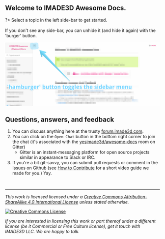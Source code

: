 ## Welcome to IMADE3D Awesome Docs.

?> Select a topic in the left side-bar to get started.<br><br>If you don't see any side-bar, you can unhide it (and hide it again) with the 'burger' button.

![hamburger.png](assets/hamburger.png ':size=500%')

## Questions, answers, and feedback

1. You can discuss anything here at the trusty [forum.imade3d.com](https://github.com/IMADE3D/awesome-docs/blob/master/forum.imade3d.com).
2. You can click on the `Open Chat` button in the bottom right corner to join the chat (it's associated with the [yesimade3d/awesome-docs](https://gitter.im/yesimade3d/awesome-docs) room on Gitter)
    - Gitter is an instant-messaging platform for open source projects similar in appearance to Slack or IRC.
3. If you're a bit git-savvy, you can submit pull requests or comment in the Issues on Github (see [How to Contribute](https://github.com/IMADE3D/awesome-docs#how-to-contribute) for a short video guide we made for you.) Yay. 

<br>

---

*This work is licensed licensed under a [Creative Commons Attribution-ShareAlike 4.0 International License](http://creativecommons.org/licenses/by-sa/4.0/) unless stated otherwise.*

<a rel="license" href="http://creativecommons.org/licenses/by-sa/4.0/"><img alt="Creative Commons License" style="border-width:0; margin=auto; display:block; width=auto;" src="https://i.creativecommons.org/l/by-sa/4.0/88x31.png" /></a>

*If you are interested in licensing this work or part thereof under a different license (be it Commercial or Free Culture license), get it touch with IMADE3D LLC. We are happy to talk.*
